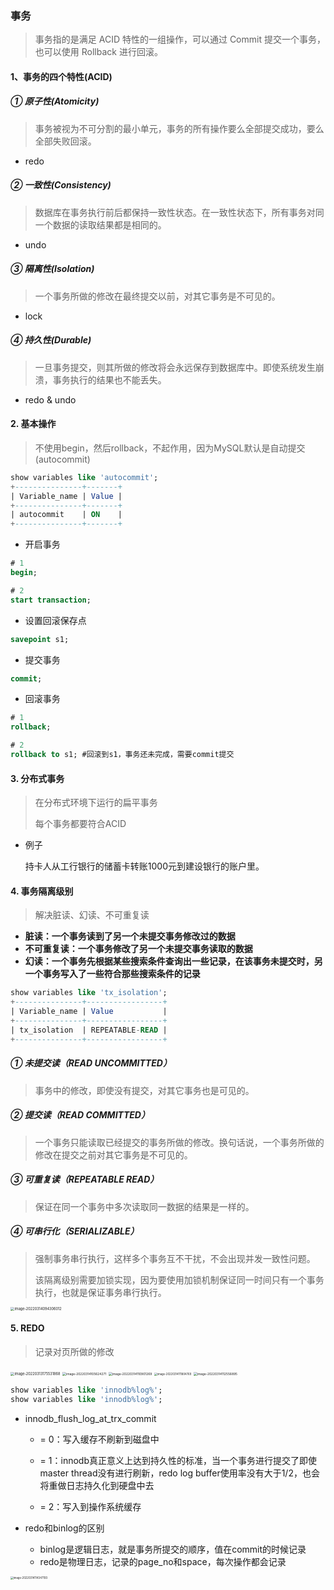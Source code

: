 ### 事务

> 事务指的是满足 ACID 特性的一组操作，可以通过 Commit 提交一个事务，也可以使用 Rollback 进行回滚。

#### 1、事务的四个特性(ACID)

##### ① 原子性(Atomicity)

> 事务被视为不可分割的最小单元，事务的所有操作要么全部提交成功，要么全部失败回滚。

* redo

##### ② 一致性(Consistency)

> 数据库在事务执行前后都保持一致性状态。在一致性状态下，所有事务对同一个数据的读取结果都是相同的。

* undo

##### ③ 隔离性(Isolation)

> 一个事务所做的修改在最终提交以前，对其它事务是不可见的。

* lock

##### ④ 持久性(Durable)

> 一旦事务提交，则其所做的修改将会永远保存到数据库中。即使系统发生崩溃，事务执行的结果也不能丢失。

* redo & undo

#### 2. 基本操作

> 不使用begin，然后rollback，不起作用，因为MySQL默认是自动提交(autocommit) 

```sql
show variables like 'autocommit';
+---------------+-------+
| Variable_name | Value |
+---------------+-------+
| autocommit    | ON    |
+---------------+-------+
```



* 开启事务

```sql
# 1
begin;

# 2
start transaction;
```

* 设置回滚保存点

```sql
savepoint s1;
```

* 提交事务

```sql
commit;
```

* 回滚事务

```sql
# 1
rollback;

# 2
rollback to s1; #回滚到s1，事务还未完成，需要commit提交
```

#### 3. 分布式事务

> 在分布式环境下运行的扁平事务
>
> 每个事务都要符合ACID

* 例子

  持卡人从工行银行的储蓄卡转账1000元到建设银行的账户里。

#### 4. 事务隔离级别

> 解决脏读、幻读、不可重复读

* **脏读：一个事务读到了另一个未提交事务修改过的数据**
* **不可重复读：一个事务修改了另一个未提交事务读取的数据**
* **幻读：一个事务先根据某些搜索条件查询出一些记录，在该事务未提交时，另一个事务写入了一些符合那些搜索条件的记录**

```sql
show variables like 'tx_isolation';
+---------------+-----------------+
| Variable_name | Value           |
+---------------+-----------------+
| tx_isolation  | REPEATABLE-READ |
+---------------+-----------------+
```

##### ① 未提交读（READ UNCOMMITTED）

> 事务中的修改，即使没有提交，对其它事务也是可见的。

##### ② 提交读（READ COMMITTED）

> 一个事务只能读取已经提交的事务所做的修改。换句话说，一个事务所做的修改在提交之前对其它事务是不可见的。

##### ③ 可重复读（REPEATABLE READ）

> 保证在同一个事务中多次读取同一数据的结果是一样的。

##### ④ 可串行化（SERIALIZABLE）

> 强制事务串行执行，这样多个事务互不干扰，不会出现并发一致性问题。
>
> 该隔离级别需要加锁实现，因为要使用加锁机制保证同一时间只有一个事务执行，也就是保证事务串行执行。



<img src="/Users/lemoba/Library/Application Support/typora-user-images/image-20220314094306012.png" alt="image-20220314094306012" style="zoom:40%;" />

#### 5. REDO

> 记录对页所做的修改

<img src="/Users/lemoba/Library/Application Support/typora-user-images/image-20220313175531868.png" alt="image-20220313175531868" style="zoom:40%;" />

<img src="/Users/lemoba/Library/Application Support/typora-user-images/image-20220314105624271.png" alt="image-20220314105624271" style="zoom:35%;" />

<img src="/Users/lemoba/Library/Application Support/typora-user-images/image-20220314110901269.png" alt="image-20220314110901269" style="zoom:35%;" />

<img src="/Users/lemoba/Library/Application Support/typora-user-images/image-20220314111804769.png" alt="image-20220314111804769" style="zoom:30%;" />

<img src="/Users/lemoba/Library/Application Support/typora-user-images/image-20220314112556895.png" alt="image-20220314112556895" style="zoom:35%;" />

```sql
show variables like 'innodb%log%';
show variables like 'innodb%log%';
```



* innodb_flush_log_at_trx_commit

  * = 0：写入缓存不刷新到磁盘中

  * = 1：innodb真正意义上达到持久性的标准，当一个事务进行提交了即使master thread没有进行刷新，redo log buffer使用率没有大于1/2，也会将重做日志持久化到硬盘中去
  * = 2：写入到操作系统缓存

* redo和binlog的区别
  * binlog是逻辑日志，就是事务所提交的顺序，值在commit的时候记录
  * redo是物理日志，记录的page_no和space，每次操作都会记录

<img src="/Users/lemoba/Library/Application Support/typora-user-images/image-20220314114347193.png" alt="image-20220314114347193" style="zoom:30%;" />